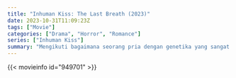 ```yaml
---
title: "Inhuman Kiss: The Last Breath (2023)"
date: 2023-10-31T11:09:23Z
tags: ["Movie"]
categories: ["Drama", "Horror", "Romance"]
series: ["Inhuman Kiss"]
summary: "Mengikuti bagaimana seorang pria dengan genetika yang sangat tidak biasa dan seorang wanita setengah iblis jatuh cinta."
---
```


<mux-player stream-type="on-demand"
src="https://kp3d-my.sharepoint.com/personal/ryoo_kp3d_onmicrosoft_com/_layouts/15/download.aspx?share=Efydh6t3Q-pHuQvnMIPzLEIBT0KbZGZxJe2xie-uB71kBw" prefer-playback="mse" controls>

</mux-player>


{{< movieinfo id="949701" >}}

<script src="https://cdn.jsdelivr.net/npm/@mux/mux-player"></script>

 <script type="application/ld+json ">
{
"@context": "https://schema.org/",
"@type": "VideoObject",
"name": "Inhuman Kiss: The Last Breath (2023)",
"contentUrl": "https://stream.mux.com/3LFOHV5fWr6t8bDhr5Sorc00Xak302Qf9uhRxZyxrbYwM.m3u8",
"thumbnailUrl": "https://www.themoviedb.org/t/p/original/eGKiMZtey0kPJZCJsSbIXe7l9r.jpg?width=314&fit_mode=preserve&time=25",
"uploadDate": "2023-10-31T11:09:23Z",
}

</script>